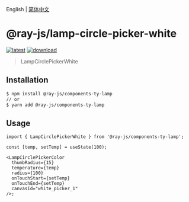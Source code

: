English | [简体中文](./README-zh_CN.md)

# @ray-js/lamp-circle-picker-white

[![latest](https://img.shields.io/npm/v/@ray-js/lamp-circle-picker-white/latest.svg)](https://www.npmjs.com/package/@ray-js/lamp-circle-picker-white) [![download](https://img.shields.io/npm/dt/@ray-js/lamp-circle-picker-white.svg)](https://www.npmjs.com/package/@ray-js/lamp-circle-picker-white)

> LampCirclePickerWhite

## Installation

```sh
$ npm install @ray-js/components-ty-lamp
// or
$ yarn add @ray-js/components-ty-lamp
```

## Usage

```tsx
import { LampCirclePickerWhite } from '@ray-js/components-ty-lamp';

const [temp, setTemp] = useState(100);

<LampCirclePickerColor
  thumbRadius={15}
  temperature={temp}
  radius={100}
  onTouchStart={setTemp}
  onTouchEnd={setTemp}
  canvasId="white_picker_1"
/>;
```
